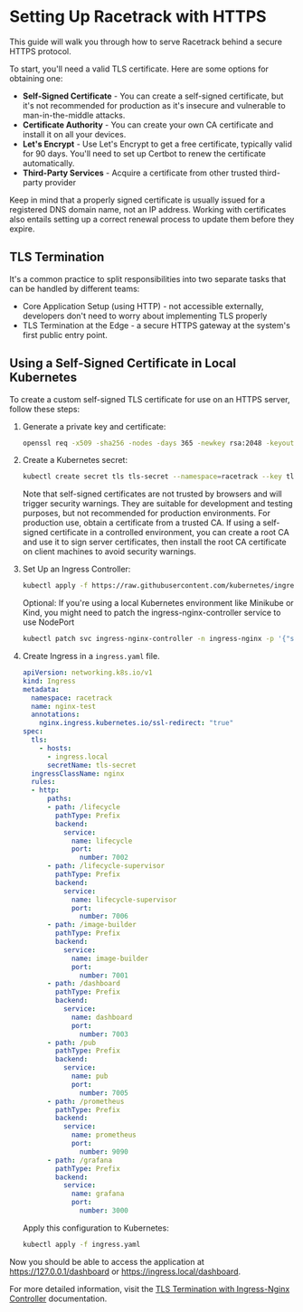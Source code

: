# Setting Up Racetrack with HTTPS
This guide will walk you through how to serve Racetrack behind a secure HTTPS protocol.

To start, you'll need a valid TLS certificate. Here are some options for obtaining one:

-   **Self-Signed Certificate** -
    You can create a self-signed certificate, but it's not recommended for production as it's insecure and vulnerable to man-in-the-middle attacks.
-   **Certificate Authority** - 
    You can create your own CA certificate and install it on all your devices.
-   **Let's Encrypt** -
    Use Let's Encrypt to get a free certificate, typically valid for 90 days. You'll need to set up Certbot to renew the certificate automatically.
-   **Third-Party Services** - Acquire a certificate from other trusted third-party provider

Keep in mind that a properly signed certificate is usually issued for a registered DNS domain name, not an IP address.
Working with certificates also entails setting up a correct renewal process to update them before they expire.

## TLS Termination
It's a common practice to split responsibilities into two separate tasks that can be handled by different teams:
- Core Application Setup (using HTTP) - not accessible externally, developers don't need to worry about implementing TLS properly
- TLS Termination at the Edge - a secure HTTPS gateway at the system's first public entry point.

## Using a Self-Signed Certificate in Local Kubernetes
To create a custom self-signed TLS certificate for use on an HTTPS server, follow these steps:

1.  Generate a private key and certificate:
    ```sh
    openssl req -x509 -sha256 -nodes -days 365 -newkey rsa:2048 -keyout tls.key -out tls.crt -subj "/CN=ingress.local/O=nginxsvc"
    ```

2.  Create a Kubernetes secret:
    ```sh
    kubectl create secret tls tls-secret --namespace=racetrack --key tls.key --cert tls.crt
    ```
    
    Note that self-signed certificates are not trusted by browsers and will trigger security warnings.
    They are suitable for development and testing purposes, but not recommended for production environments.
    For production use, obtain a certificate from a trusted CA. If using a self-signed certificate in a controlled environment, you can create a root CA and use it to sign server certificates, then install the root CA certificate on client machines to avoid security warnings.

3.  Set Up an Ingress Controller:
    ```sh
    kubectl apply -f https://raw.githubusercontent.com/kubernetes/ingress-nginx/controller-v1.8.2/deploy/static/provider/cloud/deploy.yaml
    ```
    
    Optional: If you're using a local Kubernetes environment like Minikube or Kind, you might need to patch the ingress-nginx-controller service to use NodePort
    ```sh
    kubectl patch svc ingress-nginx-controller -n ingress-nginx -p '{"spec": {"type": "NodePort", "ports": [{"nodePort": 30443, "port": 443, "targetPort": 443, "protocol": "TCP", "name": "https"}]}}'
    ```

4.  Create Ingress in a `ingress.yaml` file.
    ```yaml
    apiVersion: networking.k8s.io/v1
    kind: Ingress
    metadata:
      namespace: racetrack
      name: nginx-test
      annotations:
        nginx.ingress.kubernetes.io/ssl-redirect: "true"
    spec:
      tls:
        - hosts:
          - ingress.local
          secretName: tls-secret
      ingressClassName: nginx
      rules:
      - http:
          paths:
          - path: /lifecycle
            pathType: Prefix
            backend:
              service:
                name: lifecycle
                port:
                  number: 7002
          - path: /lifecycle-supervisor
            pathType: Prefix
            backend:
              service:
                name: lifecycle-supervisor
                port:
                  number: 7006
          - path: /image-builder
            pathType: Prefix
            backend:
              service:
                name: image-builder
                port:
                  number: 7001
          - path: /dashboard
            pathType: Prefix
            backend:
              service:
                name: dashboard
                port:
                  number: 7003
          - path: /pub
            pathType: Prefix
            backend:
              service:
                name: pub
                port:
                  number: 7005
          - path: /prometheus
            pathType: Prefix
            backend:
              service:
                name: prometheus
                port:
                  number: 9090
          - path: /grafana
            pathType: Prefix
            backend:
              service:
                name: grafana
                port:
                  number: 3000
    ```
    
    Apply this configuration to Kubernetes:
    ```sh
    kubectl apply -f ingress.yaml
    ```

Now you should be able to access the application at https://127.0.0.1/dashboard or https://ingress.local/dashboard.

For more detailed information, visit the
[TLS Termination with Ingress-Nginx Controller](https://kubernetes.github.io/ingress-nginx/examples/tls-termination/)
documentation.
